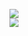 [![](https://img.shields.io/badge/Made%20With-Github%20Spray-lightgrey.svg?style=for-the-badge&logo=github)](https://github.com/Annihil/github-spray#31011)  
[![](https://i.imgur.com/2DrTn0Z.gif)](https://github.com/Annihil/github-spray)